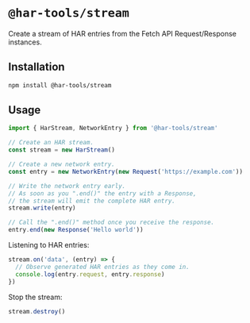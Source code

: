 # `@har-tools/stream`

Create a stream of HAR entries from the Fetch API Request/Response instances.

## Installation

```sh
npm install @har-tools/stream
```

## Usage

```js
import { HarStream, NetworkEntry } from '@har-tools/stream'

// Create an HAR stream.
const stream = new HarStream()

// Create a new network entry.
const entry = new NetworkEntry(new Request('https://example.com'))

// Write the network entry early.
// As soon as you ".end()" the entry with a Response,
// the stream will emit the complete HAR entry.
stream.write(entry)

// Call the ".end()" method once you receive the response.
entry.end(new Response('Hello world'))
```

Listening to HAR entries:

```js
stream.on('data', (entry) => {
  // Observe generated HAR entries as they come in.
  console.log(entry.request, entry.response)
})
```

Stop the stream:

```js
stream.destroy()
```
